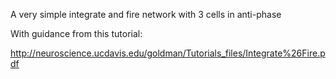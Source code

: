 A very simple integrate and fire network with 3 cells in anti-phase

With guidance from this tutorial: 

http://neuroscience.ucdavis.edu/goldman/Tutorials_files/Integrate%26Fire.pdf
